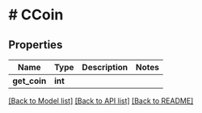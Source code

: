 # # CCoin

## Properties

Name | Type | Description | Notes
------------ | ------------- | ------------- | -------------
**get_coin** | **int** |  | 

[[Back to Model list]](../../README.md#documentation-for-models) [[Back to API list]](../../README.md#documentation-for-api-endpoints) [[Back to README]](../../README.md)


